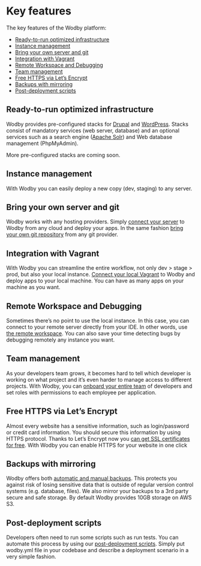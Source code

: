# Key features

The key features of the Wodby platform:

* [Ready-to-run optimized infrastructure](#ready-to-run-optimized-infrastructure)
* [Instance management](#instance-management)
* [Bring your own server and git](#bring-your-own-server-and-git)
* [Integration with Vagrant](#integration-with-vagrant)
* [Remote Workspace and Debugging](#remote-workspace-and-debugging)
* [Team management](#team-management)
* [Free HTTPS via Let’s Encrypt](#free-https-via-lets-encrypt)
* [Backups with mirroring](#backups-with-mirroring)
* [Post-deployment scripts](#post-deployment-scripts)

## Ready-to-run optimized infrastructure

Wodby provides pre-configured stacks for [Drupal](../infrastructure/bundles/drupal/README.md) and [WordPress](../infrastructure/bundles/drupal/README.md). Stacks consist of mandatory services (web server, database) and an optional services such as a search engine ([Apache Solr](../containers/apache-solr.html)) and Web database management (PhpMyAdmin). 

More pre-configured stacks are coming soon.

## Instance management

With Wodby you can easily deploy a new copy (dev, staging) to any server.

## Bring your own server and git

Wodby works with any hosting providers. Simply [connect your server](../servers/connecting-server/README.md) to Wodby from any cloud and deploy your apps. In the same fashion [bring your own git repository](../git/connecting-git/README.md) from any git provider.

## Integration with Vagrant

With Wodby you can streamline the entire workflow, not only dev > stage > prod, but also your local instance. [Connect your local Vagrant](../vagrant/README.md) to Wodby and deploy apps to your local machine. You can have as many apps on your machine as you want.

## Remote Workspace and Debugging

Sometimes there’s no point to use the local instance. In this case, you can connect to your remote server directly from your IDE. In other words, use [the remote workspace](../apps/remote-workspace/README.md). You can also save your time detecting bugs by debugging remotely any instance you want.

## Team management

As your developers team grows, it becomes hard to tell which developer is working on what project and it’s even harder to manage access to different projects. With Wodby, you can [onboard your entire team](../team/README.md) of developers and set roles with permissions to each employee per application.

## Free HTTPS via Let’s Encrypt

Almost every website has a sensitive information, such as login/password or credit card information. You should secure this information by using HTTPS protocol. Thanks to Let’s Encrypt now you <a href="../apps/domains.html#https-ssl-via-lets-encrypt">can get SSL certificates for free</a>. With Wodby you can enable HTTPS for your website in one click

## Backups with mirroring

Wodby offers both [automatic and manual backups](../apps/backups.md). This protects you against risk of losing sensitive data that is outside of regular version control systems (e.g. database, files). We also mirror your backups to a 3rd party secure and safe storage. By default Wodby provides 10GB storage on AWS S3.

## Post-deployment scripts

Developers often need to run some scripts such as run tests. You can automate this process by using our [post-deployment scripts](../deployment/post-deployment-scripts.md). Simply put wodby.yml file in your codebase and describe a deployment scenario in a very simple fashion.